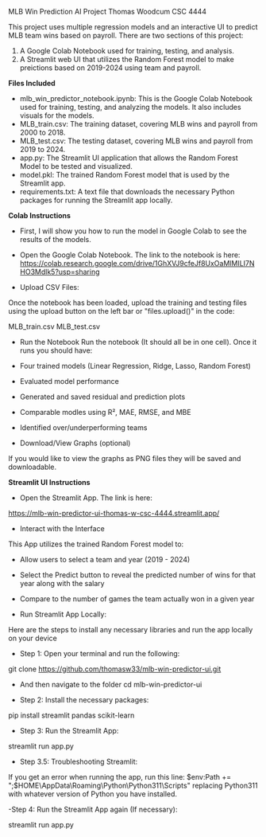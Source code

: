 MLB Win Prediction AI Project
Thomas Woodcum 
CSC 4444

This project uses multiple regression models and an interactive UI to predict MLB team wins based on payroll. There are two sections of this project:

1. A Google Colab Notebook used for training, testing, and analysis.
2. A Streamlit web UI that utilizes the Random Forest model to make preictions based on 2019-2024 using team and payroll.

**Files Included**
- mlb_win_predictor_notebook.ipynb: This is the Google Colab Notebook used for training, testing, and analyzing the models. It also includes visuals for the models.
- MLB_train.csv: The training dataset, covering MLB wins and payroll from 2000 to 2018.
- MLB_test.csv: The testing dataset, covering MLB wins and payroll from 2019 to 2024.
- app.py: The Streamlit UI application that allows the Random Forest Model to be tested and visualized.
- model.pkl: The trained Random Forest model that is used by the Streamlit app.
- requirements.txt: A text file that downloads the necessary Python packages for running the Streamlit app locally.

**Colab Instructions**
- First, I will show you how to run the model in Google Colab to see the results of the models.

- Open the Google Colab Notebook. The link to the notebook is here:
https://colab.research.google.com/drive/1GhXVJ9cfeJf8UxOaMlMILI7NHO3Mdlk5?usp=sharing

- Upload CSV Files:
  
Once the notebook has been loaded, upload the training and testing files using the upload button on the left bar or "files.upload()" in the code:

MLB_train.csv
MLB_test.csv

- Run the Notebook
Run the notebook (It should all be in one cell). Once it runs you should have:
- Four trained models (Linear Regression, Ridge, Lasso, Random Forest)
- Evaluated model performance
- Generated and saved residual and prediction plots
- Comparable modles using R², MAE, RMSE, and MBE
- Identified over/underperforming teams

- Download/View Graphs (optional)

If you would like to view the graphs as PNG files they will be saved and downloadable.

**Streamlit UI Instructions**

- Open the Streamlit App. The link is here:

https://mlb-win-predictor-ui-thomas-w-csc-4444.streamlit.app/

- Interact with the Interface
  
This App utilizes the trained Random Forest model to:

- Allow users to select a team and year (2019 - 2024)
- Select the Predict button to reveal the predicted number of wins for that year along with the salary
- Compare to the number of games the team actually won in a given year

- Run Streamlit App Locally:
  
Here are the steps to install any necessary libraries and run the app locally on your device

- Step 1: Open your terminal and run the following:
  
git clone https://github.com/thomasw33/mlb-win-predictor-ui.git
- And then navigate to the folder
cd mlb-win-predictor-ui

- Step 2: Install the necessary packages:
  
pip install streamlit pandas scikit-learn

- Step 3: Run the Streamlit App:
  
streamlit run app.py

- Step 3.5: Troubleshooting Streamlit:
  
If you get an error when running the app, run this line:
$env:Path += ";$HOME\AppData\Roaming\Python\Python311\Scripts"
replacing Python311 with whatever version of Python you have installed.

-Step 4: Run the Streamlit App again (If necessary):

streamlit run app.py




